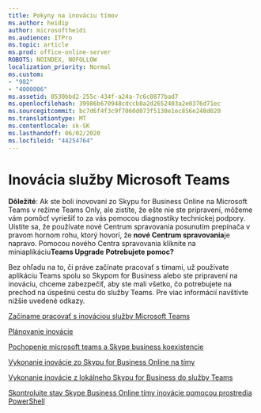 ```yaml
---
title: Pokyny na inováciu tímov
ms.author: heidip
author: microsoftheidi
ms.audience: ITPro
ms.topic: article
ms.prod: office-online-server
ROBOTS: NOINDEX, NOFOLLOW
localization_priority: Normal
ms.custom:
- "982"
- "4000006"
ms.assetid: 0530bbd2-255c-434f-a24a-7c6c0877bad7
ms.openlocfilehash: 39986b670948cdccb8a2d2652403a2e0376d71ec
ms.sourcegitcommit: bc7d6f4f3c9f7060d073f5130e1ec856e248d020
ms.translationtype: MT
ms.contentlocale: sk-SK
ms.lasthandoff: 06/02/2020
ms.locfileid: "44254764"
---
```

# <a name="microsoft-teams-upgrade"></a>Inovácia služby Microsoft Teams

**Dôležité**: Ak ste boli inovovaní zo Skypu for Business Online na Microsoft Teams v režime Teams Only, ale zistíte, že ešte nie ste pripravení, môžeme vám pomôcť vyriešiť to za vás pomocou diagnostiky technickej podpory. Uistite sa, že používate nové Centrum spravovania posunutím prepínača v pravom hornom rohu, ktorý hovorí, že **nové Centrum spravovania**je napravo. Pomocou nového Centra spravovania kliknite na miniaplikáciu**Teams Upgrade** **Potrebujete pomoc?**

Bez ohľadu na to, či práve začínate pracovať s tímami, už používate aplikáciu Teams spolu so Skypom for Business alebo ste pripravení na inováciu, chceme zabezpečiť, aby ste mali všetko, čo potrebujete na prechod na úspešnú cestu do služby Teams. Pre viac informácií navštívte nižšie uvedené odkazy.

[Začíname pracovať s inováciou služby Microsoft Teams](https://docs.microsoft.com/MicrosoftTeams/upgrade-start-here)

[Plánovanie inovácie](https://docs.microsoft.com/MicrosoftTeams/upgrade-plan-journey)

[Pochopenie microsoft teams a Skype business koexistencie](https://docs.microsoft.com/MicrosoftTeams/teams-and-skypeforbusiness-coexistence-and-interoperability)

[Vykonanie inovácie zo Skypu for Business Online na tímy](https://docs.microsoft.com/MicrosoftTeams/upgrade-to-teams-execute-skypeforbusinessonline)

[Vykonanie inovácie z lokálneho Skypu for Business do služby Teams](https://docs.microsoft.com/MicrosoftTeams/upgrade-to-teams-execute-skypeforbusinesshybridonprem)
 
[Skontrolujte stav Skype Business Online tímy inovácie pomocou prostredia PowerShell](https://docs.microsoft.com/powershell/module/skype/get-csteamsupgradestatus?view=skype-ps)